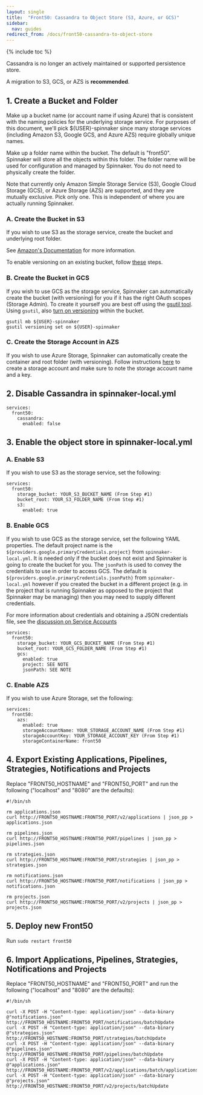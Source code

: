 ```yaml
---
layout: single
title:  "Front50: Cassandra to Object Store (S3, Azure, or GCS)"
sidebar:
  nav: guides
redirect_from: /docs/front50-cassandra-to-object-store
---
```


{% include toc %}

Cassandra is no longer an actively maintained or supported persistence store. 

A migration to S3, GCS, or AZS is **recommended**.

## 1. Create a Bucket and Folder

Make up a bucket name (or account name if using Azure) that is consistent with the naming policies for the underlying storage service. For purposes of this document, we'll pick ${USER}-spinnaker since many storage services (including Amazon S3, Google GCS, and Azure AZS) require globally unique names.

Make up a folder name within the bucket. The default is "front50". Spinnaker will store all the objects within this folder. The folder name will be used for configuration and managed by Spinnaker. You do not need to physically create the folder.

Note that currently only Amazon Simple Storage Service (S3), Google Cloud Storage (GCS), or Azure Storage (AZS) are supported, and they are mutually exclusive. Pick only one. This is independent of where you are actually running Spinnaker.

### A. Create the Bucket in S3

If you wish to use S3 as the storage service, create the bucket and underlying root folder.

See [Amazon's Documentation](http://docs.aws.amazon.com/AmazonS3/latest/gsg/CreatingABucket.html) for more information. 

To enable versioning on an existing bucket, follow [these](http://docs.aws.amazon.com/AmazonS3/latest/UG/enable-bucket-versioning.html) steps.

### B. Create the Bucket in GCS

If you wish to use GCS as the storage service, Spinnaker can automatically create the bucket (with versioning) for you if it has the right OAuth scopes (Storage Admin). To create it yourself you are best off using the [gsutil tool](https://cloud.google.com/storage/docs/gsutil). Using `gsutil`, also [turn on versioning](https://cloud.google.com/storage/docs/object-versioning) within the bucket.

```
gsutil mb ${USER}-spinnaker
gsutil versioning set on ${USER}-spinnaker
```

### C. Create the Storage Account in AZS

If you wish to use Azure Storage, Spinnaker can automatically create the container and root folder (with versioning). Follow instructions [here](https://docs.microsoft.com/azure/storage/storage-create-storage-account#create-a-storage-account) to create a storage account and make sure to note the storage account name and a key.

## 2. Disable Cassandra in spinnaker-local.yml

```
services:
  front50:
    cassandra:
      enabled: false
```

## 3. Enable the object store in spinnaker-local.yml

### A. Enable S3

If you wish to use S3 as the storage service, set the following:

```
services:
  front50:
    storage_bucket: YOUR_S3_BUCKET_NAME (From Step #1)
    bucket_root: YOUR_S3_FOLDER_NAME (From Step #1)
    s3:
      enabled: true
```

### B. Enable GCS

If you wish to use GCS as the storage service, set the following YAML properties.
The default project name is the `${providers.google.primaryCredentials.project}` from `spinnaker-local.yml`. It is needed only if the bucket does not exist and Spinnaker is going to create the bucket for you. The `jsonPath` is used to convey the credentials to use in order to access GCS. The default is `${providers.google.primaryCredentials.jsonPath}` from `spinnaker-local.yml` however if you created the bucket in a different project (e.g. in the project that is running Spinnaker as opposed to the project that Spinnaker may be managing) then you may need to supply different credentials.

For more information about credentials and obtaining a JSON credentials file, see the [discussion on Service Accounts](https://support.google.com/cloud/answer/6158849?hl=en) 

```
services:
  front50:
    storage_bucket: YOUR_GCS_BUCKET_NAME (From Step #1)
    bucket_root: YOUR_GCS_FOLDER_NAME (From Step #1)
    gcs:
      enabled: true
      project: SEE NOTE
      jsonPath: SEE NOTE
```

### C. Enable AZS

If you wish to use Azure Storage, set the following:

```
services:
  front50:
    azs:
      enabled: true
      storageAccountName: YOUR_STORAGE_ACCOUNT_NAME (From Step #1)
      storageAccountKey: YOUR_STORAGE_ACCOUNT_KEY (From Step #1)
      storageContainerName: front50
```

## 4. Export Existing Applications, Pipelines, Strategies, Notifications and Projects

Replace "FRONT50_HOSTNAME" and "FRONT50_PORT" and run the following ("localhost" and "8080" are the defaults):

```
#!/bin/sh

rm applications.json
curl http://FRONT50_HOSTNAME:FRONT50_PORT/v2/applications | json_pp > applications.json

rm pipelines.json
curl http://FRONT50_HOSTNAME:FRONT50_PORT/pipelines | json_pp > pipelines.json

rm strategies.json
curl http://FRONT50_HOSTNAME:FRONT50_PORT/strategies | json_pp > strategies.json

rm notifications.json
curl http://FRONT50_HOSTNAME:FRONT50_PORT/notifications | json_pp > notifications.json

rm projects.json
curl http://FRONT50_HOSTNAME:FRONT50_PORT/v2/projects | json_pp > projects.json
```

## 5. Deploy new Front50

Run `sudo restart front50`

## 6. Import Applications, Pipelines, Strategies, Notifications and Projects

Replace "FRONT50_HOSTNAME" and "FRONT50_PORT" and run the following ("localhost" and "8080" are the defaults):

```
#!/bin/sh

curl -X POST -H "Content-type: application/json" --data-binary @"notifications.json" http://FRONT50_HOSTNAME:FRONT50_PORT/notifications/batchUpdate
curl -X POST -H "Content-type: application/json" --data-binary @"strategies.json" http://FRONT50_HOSTNAME:FRONT50_PORT/strategies/batchUpdate
curl -X POST -H "Content-type: application/json" --data-binary @"pipelines.json" http://FRONT50_HOSTNAME:FRONT50_PORT/pipelines/batchUpdate
curl -X POST -H "Content-type: application/json" --data-binary @"applications.json" http://FRONT50_HOSTNAME:FRONT50_PORT/v2/applications/batch/applications
curl -X POST -H "Content-type: application/json" --data-binary @"projects.json" http://FRONT50_HOSTNAME:FRONT50_PORT/v2/projects/batchUpdate
```
